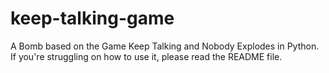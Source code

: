 # keep-talking-game
A Bomb based on the Game Keep Talking and Nobody Explodes in Python. If you're struggling on how to use it, please read the README file.
